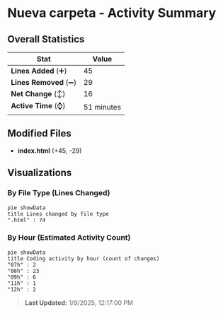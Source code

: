 # Nueva carpeta - Activity Summary 

## Overall Statistics

| Stat                   | Value                                                             |
| ---------------------- | ----------------------------------------------------------------- |
| **Lines Added** (➕)   | 45                                          |
| **Lines Removed** (➖) | 29                                        |
| **Net Change** (↕)    | 16                |
| **Active Time** (⌚)   | 51 minutes |


## Modified Files
- **index.html** (+45, -29)

## Visualizations

### By File Type (Lines Changed)

```mermaid
pie showData
title Lines changed by file type
".html" : 74
```

### By Hour (Estimated Activity Count)

```mermaid
pie showData
title Coding activity by hour (count of changes)
"07h" : 2
"08h" : 23
"09h" : 6
"11h" : 1
"12h" : 2
```


> **Last Updated:** 1/9/2025, 12:17:00 PM